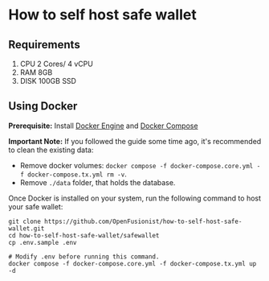 # How to self host safe wallet



## Requirements

1. CPU     2 Cores/ 4 vCPU
2. RAM    8GB
3. DISK    100GB SSD



## Using Docker

**Prerequisite:** Install [Docker Engine](https://docs.docker.com/engine/) and [Docker Compose](https://docs.docker.com/compose/install)

**Important Note:** If you followed the guide some time ago, it's recommended to clean the existing data:

- Remove docker volumes: `docker compose -f docker-compose.core.yml -f docker-compose.tx.yml rm -v`.
- Remove `./data` folder, that holds the database.



Once Docker is installed on your system, run the following command to host your safe wallet:

```shell
git clone https://github.com/OpenFusionist/how-to-self-host-safe-wallet.git
cd how-to-self-host-safe-wallet/safewallet
cp .env.sample .env

# Modify .env before running this command.
docker compose -f docker-compose.core.yml -f docker-compose.tx.yml up -d
```
